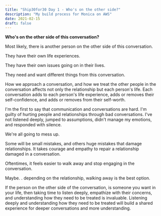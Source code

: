```yaml
---
title: "Ship30for30 Day 1 - Who's on the other side?"
description: "My build process for Monica on AWS"
date: 2021-02-15
draft: false
---
```


**Who's on the other side of this conversation?**  

Most likely, there is another person on the other side of this conversation.  

They have their own life experiences.  

They have their own issues going on in their lives.  

They need and want different things from this conversation.   

How we approach a conversation, and how we treat the other people in the conversation affects not only the relationship but each person's life.  Each conversation adds to each person's life experience, adds or removes their self-confidence, and adds or removes from their self-worth.    

I'm the first to say that communication and conversations are hard.  I'm guilty of hurting people and relationships through bad conversations.  I've not listened deeply, jumped to assumptions, didn't manage my emotions, and responded with silence.   

We're all going to mess up.   

Some will be small mistakes, and others huge mistakes that damage relationships. It takes courage and empathy to repair a relationship damaged in a conversation.   

Oftentimes, it feels easier to walk away and stop engaging in the conversation.   

Maybe. . depending on the relationship, walking away is the best option.   

If the person on the other side of the conversation, is someone you want in your life, then taking time to listen deeply, empathize with their concerns, and understanding how they need to be treated is invaluable.  Listening deeply and understanding how they need to be treated will build a shared experience for deeper conversations and more understanding.  